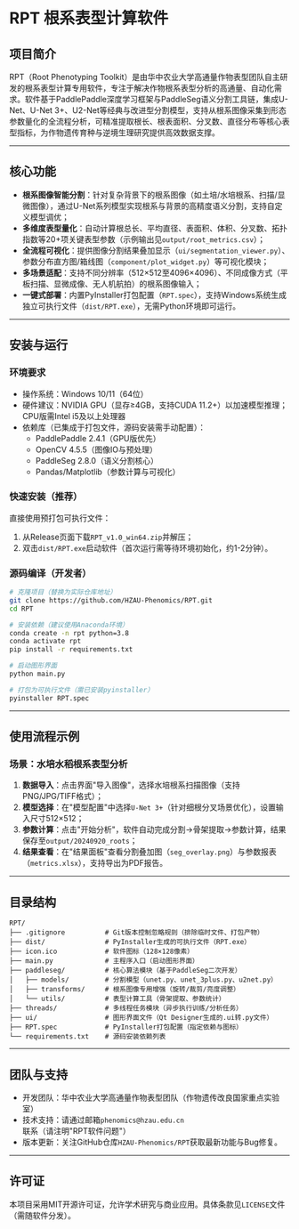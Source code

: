 # RPT 根系表型计算软件

## 项目简介
RPT（Root Phenotyping Toolkit）是由华中农业大学高通量作物表型团队自主研发的根系表型计算专用软件，专注于解决作物根系表型分析的高通量、自动化需求。软件基于PaddlePaddle深度学习框架与PaddleSeg语义分割工具链，集成U-Net、U-Net 3+、U2-Net等经典与改进型分割模型，支持从根系图像采集到形态参数量化的全流程分析，可精准提取根长、根表面积、分叉数、直径分布等核心表型指标，为作物遗传育种与逆境生理研究提供高效数据支撑。

---

## 核心功能
- **根系图像智能分割**：针对复杂背景下的根系图像（如土培/水培根系、扫描/显微图像），通过U-Net系列模型实现根系与背景的高精度语义分割，支持自定义模型调优；
- **多维度表型量化**：自动计算根总长、平均直径、表面积、体积、分叉数、拓扑指数等20+项关键表型参数（示例输出见`output/root_metrics.csv`）；
- **全流程可视化**：提供图像分割结果叠加显示（`ui/segmentation_viewer.py`）、参数分布直方图/箱线图（`component/plot_widget.py`）等可视化模块；
- **多场景适配**：支持不同分辨率（512×512至4096×4096）、不同成像方式（平板扫描、显微成像、无人机航拍）的根系图像输入；
- **一键式部署**：内置PyInstaller打包配置（`RPT.spec`），支持Windows系统生成独立可执行文件（`dist/RPT.exe`），无需Python环境即可运行。

---

## 安装与运行
### 环境要求
- 操作系统：Windows 10/11（64位）
- 硬件建议：NVIDIA GPU（显存≥4GB，支持CUDA 11.2+）以加速模型推理；CPU版需Intel i5及以上处理器
- 依赖库（已集成于打包文件，源码安装需手动配置）：
  - PaddlePaddle 2.4.1（GPU版优先）
  - OpenCV 4.5.5（图像IO与预处理）
  - PaddleSeg 2.8.0（语义分割核心）
  - Pandas/Matplotlib（参数计算与可视化）

### 快速安装（推荐）
直接使用预打包可执行文件：
1. 从Release页面下载`RPT_v1.0_win64.zip`并解压；
2. 双击`dist/RPT.exe`启动软件（首次运行需等待环境初始化，约1-2分钟）。

### 源码编译（开发者）
```bash
# 克隆项目（替换为实际仓库地址）
git clone https://github.com/HZAU-Phenomics/RPT.git
cd RPT

# 安装依赖（建议使用Anaconda环境）
conda create -n rpt python=3.8
conda activate rpt
pip install -r requirements.txt

# 启动图形界面
python main.py

# 打包为可执行文件（需已安装pyinstaller）
pyinstaller RPT.spec
```

---

## 使用流程示例
### 场景：水培水稻根系表型分析
1. **数据导入**：点击界面"导入图像"，选择水培根系扫描图像（支持PNG/JPG/TIFF格式）；
2. **模型选择**：在"模型配置"中选择`U-Net 3+`（针对细根分叉场景优化），设置输入尺寸512×512；
3. **参数计算**：点击"开始分析"，软件自动完成分割→骨架提取→参数计算，结果保存至`output/20240920_roots`；
4. **结果查看**：在"结果面板"查看分割叠加图（`seg_overlay.png`）与参数报表（`metrics.xlsx`），支持导出为PDF报告。

---

## 目录结构
```
RPT/
├── .gitignore          # Git版本控制忽略规则（排除临时文件、打包产物）
├── dist/               # PyInstaller生成的可执行文件（RPT.exe）
├── icon.ico            # 软件图标（128×128像素）
├── main.py             # 主程序入口（启动图形界面）
├── paddleseg/          # 核心算法模块（基于PaddleSeg二次开发）
│   ├── models/         # 分割模型（unet.py、unet_3plus.py、u2net.py）
│   ├── transforms/     # 根系图像专用增强（旋转/裁剪/亮度调整）
│   └── utils/          # 表型计算工具（骨架提取、参数统计）
├── threads/            # 多线程任务模块（异步执行训练/分析任务）
├── ui/                 # 图形界面文件（Qt Designer生成的.ui转.py文件）
├── RPT.spec            # PyInstaller打包配置（指定依赖与图标）
└── requirements.txt    # 源码安装依赖列表
```

---

## 团队与支持
- 开发团队：华中农业大学高通量作物表型团队（作物遗传改良国家重点实验室）
- 技术支持：请通过邮箱`phenomics@hzau.edu.cn`联系（请注明"RPT软件问题"）
- 版本更新：关注GitHub仓库`HZAU-Phenomics/RPT`获取最新功能与Bug修复。

---

## 许可证
本项目采用MIT开源许可证，允许学术研究与商业应用。具体条款见`LICENSE`文件（需随软件分发）。

        